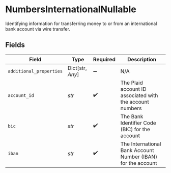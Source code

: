 # NumbersInternationalNullable

Identifying information for transferring money to or from an international bank account via wire transfer.


## Fields

| Field                                                        | Type                                                         | Required                                                     | Description                                                  |
| ------------------------------------------------------------ | ------------------------------------------------------------ | ------------------------------------------------------------ | ------------------------------------------------------------ |
| `additional_properties`                                      | Dict[str, *Any*]                                             | :heavy_minus_sign:                                           | N/A                                                          |
| `account_id`                                                 | *str*                                                        | :heavy_check_mark:                                           | The Plaid account ID associated with the account numbers     |
| `bic`                                                        | *str*                                                        | :heavy_check_mark:                                           | The Bank Identifier Code (BIC) for the account               |
| `iban`                                                       | *str*                                                        | :heavy_check_mark:                                           | The International Bank Account Number (IBAN) for the account |